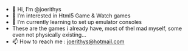 - 👋 Hi, I’m @joerithys
- 👀 I’m interested in Html5 Game & Watch games
- 🌱 I’m currently learning to set up emulator consoles
- These are the games i already have, most of thel mad myself, some even not physically existing...
- 📫 How to reach me : joerithys@hotmail.com

<!---
joerithys/joerithys is a ✨ special ✨ repository because its `README.md` (this file) appears on your GitHub profile.
You can click the Preview link to take a look at your changes.
--->
